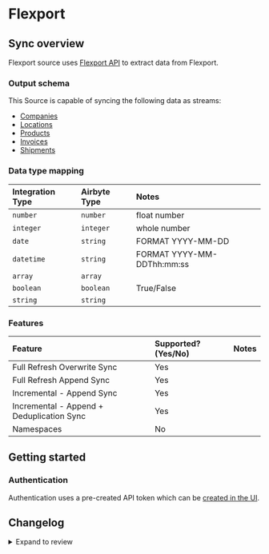 # Flexport

## Sync overview

Flexport source uses [Flexport API](https://developers.flexport.com/s/api) to extract data from Flexport.

### Output schema

This Source is capable of syncing the following data as streams:

- [Companies](https://apidocs.flexport.com/v3/tag/Company)
- [Locations](https://apidocs.flexport.com/v3/tag/Location)
- [Products](https://apidocs.flexport.com/v3/tag/Product)
- [Invoices](https://apidocs.flexport.com/v3/tag/Invoices)
- [Shipments](https://apidocs.flexport.com/v3/tag/Shipment)

### Data type mapping

| Integration Type | Airbyte Type | Notes                      |
| :--------------- | :----------- | :------------------------- |
| `number`         | `number`     | float number               |
| `integer`        | `integer`    | whole number               |
| `date`           | `string`     | FORMAT YYYY-MM-DD          |
| `datetime`       | `string`     | FORMAT YYYY-MM-DDThh:mm:ss |
| `array`          | `array`      |                            |
| `boolean`        | `boolean`    | True/False                 |
| `string`         | `string`     |                            |

### Features

| Feature                                   | Supported?\(Yes/No\) | Notes |
| :---------------------------------------- | :------------------- | :---- |
| Full Refresh Overwrite Sync               | Yes                  |       |
| Full Refresh Append Sync                  | Yes                  |       |
| Incremental - Append Sync                 | Yes                  |       |
| Incremental - Append + Deduplication Sync | Yes                  |       |
| Namespaces                                | No                   |       |

## Getting started

### Authentication

Authentication uses a pre-created API token which can be [created in the UI](https://apidocs.flexport.com/v3/tag/Authentication/).

## Changelog

<details>
  <summary>Expand to review</summary>

| Version | Date       | Pull Request                                             | Subject                         |
| :------ | :--------- | :------------------------------------------------------- | :------------------------------ |
| 0.3.40 | 2025-10-29 | [68805](https://github.com/airbytehq/airbyte/pull/68805) | Update dependencies |
| 0.3.39 | 2025-10-21 | [68428](https://github.com/airbytehq/airbyte/pull/68428) | Update dependencies |
| 0.3.38 | 2025-10-14 | [68072](https://github.com/airbytehq/airbyte/pull/68072) | Update dependencies |
| 0.3.37 | 2025-10-07 | [67304](https://github.com/airbytehq/airbyte/pull/67304) | Update dependencies |
| 0.3.36 | 2025-09-30 | [66768](https://github.com/airbytehq/airbyte/pull/66768) | Update dependencies |
| 0.3.35 | 2025-09-24 | [65879](https://github.com/airbytehq/airbyte/pull/65879) | Update dependencies |
| 0.3.34 | 2025-08-23 | [65250](https://github.com/airbytehq/airbyte/pull/65250) | Update dependencies |
| 0.3.33 | 2025-08-09 | [64714](https://github.com/airbytehq/airbyte/pull/64714) | Update dependencies |
| 0.3.32 | 2025-08-02 | [64341](https://github.com/airbytehq/airbyte/pull/64341) | Update dependencies |
| 0.3.31 | 2025-07-26 | [64018](https://github.com/airbytehq/airbyte/pull/64018) | Update dependencies |
| 0.3.30 | 2025-07-19 | [63556](https://github.com/airbytehq/airbyte/pull/63556) | Update dependencies |
| 0.3.29 | 2025-07-12 | [63023](https://github.com/airbytehq/airbyte/pull/63023) | Update dependencies |
| 0.3.28 | 2025-07-05 | [62812](https://github.com/airbytehq/airbyte/pull/62812) | Update dependencies |
| 0.3.27 | 2025-06-28 | [62393](https://github.com/airbytehq/airbyte/pull/62393) | Update dependencies |
| 0.3.26 | 2025-06-21 | [61981](https://github.com/airbytehq/airbyte/pull/61981) | Update dependencies |
| 0.3.25 | 2025-06-14 | [60355](https://github.com/airbytehq/airbyte/pull/60355) | Update dependencies |
| 0.3.24 | 2025-05-10 | [59980](https://github.com/airbytehq/airbyte/pull/59980) | Update dependencies |
| 0.3.23 | 2025-05-03 | [59439](https://github.com/airbytehq/airbyte/pull/59439) | Update dependencies |
| 0.3.22 | 2025-04-26 | [58871](https://github.com/airbytehq/airbyte/pull/58871) | Update dependencies |
| 0.3.21 | 2025-04-19 | [58363](https://github.com/airbytehq/airbyte/pull/58363) | Update dependencies |
| 0.3.20 | 2025-04-12 | [57835](https://github.com/airbytehq/airbyte/pull/57835) | Update dependencies |
| 0.3.19 | 2025-04-05 | [57274](https://github.com/airbytehq/airbyte/pull/57274) | Update dependencies |
| 0.3.18 | 2025-03-29 | [56526](https://github.com/airbytehq/airbyte/pull/56526) | Update dependencies |
| 0.3.17 | 2025-03-22 | [55914](https://github.com/airbytehq/airbyte/pull/55914) | Update dependencies |
| 0.3.16 | 2025-03-08 | [55264](https://github.com/airbytehq/airbyte/pull/55264) | Update dependencies |
| 0.3.15 | 2025-03-01 | [54951](https://github.com/airbytehq/airbyte/pull/54951) | Update dependencies |
| 0.3.14 | 2025-02-22 | [54385](https://github.com/airbytehq/airbyte/pull/54385) | Update dependencies |
| 0.3.13 | 2025-02-15 | [53717](https://github.com/airbytehq/airbyte/pull/53717) | Update dependencies |
| 0.3.12 | 2025-02-08 | [53371](https://github.com/airbytehq/airbyte/pull/53371) | Update dependencies |
| 0.3.11 | 2025-02-01 | [52853](https://github.com/airbytehq/airbyte/pull/52853) | Update dependencies |
| 0.3.10 | 2025-01-25 | [52301](https://github.com/airbytehq/airbyte/pull/52301) | Update dependencies |
| 0.3.9 | 2025-01-18 | [51655](https://github.com/airbytehq/airbyte/pull/51655) | Update dependencies |
| 0.3.8 | 2025-01-11 | [51084](https://github.com/airbytehq/airbyte/pull/51084) | Update dependencies |
| 0.3.7 | 2024-12-28 | [50565](https://github.com/airbytehq/airbyte/pull/50565) | Update dependencies |
| 0.3.6 | 2024-12-21 | [50031](https://github.com/airbytehq/airbyte/pull/50031) | Update dependencies |
| 0.3.5 | 2024-12-14 | [49508](https://github.com/airbytehq/airbyte/pull/49508) | Update dependencies |
| 0.3.4 | 2024-12-12 | [49210](https://github.com/airbytehq/airbyte/pull/49210) | Update dependencies |
| 0.3.3 | 2024-11-04 | [48291](https://github.com/airbytehq/airbyte/pull/48291) | Update dependencies |
| 0.3.2 | 2024-10-29 | [47898](https://github.com/airbytehq/airbyte/pull/47898) | Update dependencies |
| 0.3.1 | 2024-10-28 | [47580](https://github.com/airbytehq/airbyte/pull/47580) | Update dependencies |
| 0.3.0 | 2024-10-05 | [46416](https://github.com/airbytehq/airbyte/pull/46416) | Migrate to Manifest-only CDK |
| 0.2.20 | 2024-10-05 | [46455](https://github.com/airbytehq/airbyte/pull/46455) | Update dependencies |
| 0.2.19 | 2024-09-28 | [46199](https://github.com/airbytehq/airbyte/pull/46199) | Update dependencies |
| 0.2.18 | 2024-09-21 | [45735](https://github.com/airbytehq/airbyte/pull/45735) | Update dependencies |
| 0.2.17 | 2024-09-14 | [45508](https://github.com/airbytehq/airbyte/pull/45508) | Update dependencies |
| 0.2.16 | 2024-09-07 | [45309](https://github.com/airbytehq/airbyte/pull/45309) | Update dependencies |
| 0.2.15 | 2024-08-31 | [45035](https://github.com/airbytehq/airbyte/pull/45035) | Update dependencies |
| 0.2.14 | 2024-08-24 | [44638](https://github.com/airbytehq/airbyte/pull/44638) | Update dependencies |
| 0.2.13 | 2024-08-17 | [44308](https://github.com/airbytehq/airbyte/pull/44308) | Update dependencies |
| 0.2.12 | 2024-08-12 | [43918](https://github.com/airbytehq/airbyte/pull/43918) | Update dependencies |
| 0.2.11 | 2024-08-03 | [43129](https://github.com/airbytehq/airbyte/pull/43129) | Update dependencies |
| 0.2.10 | 2024-07-27 | [42621](https://github.com/airbytehq/airbyte/pull/42621) | Update dependencies |
| 0.2.9 | 2024-07-20 | [42390](https://github.com/airbytehq/airbyte/pull/42390) | Update dependencies |
| 0.2.8 | 2024-07-13 | [41926](https://github.com/airbytehq/airbyte/pull/41926) | Update dependencies |
| 0.2.7 | 2024-07-10 | [41526](https://github.com/airbytehq/airbyte/pull/41526) | Update dependencies |
| 0.2.6 | 2024-07-09 | [41145](https://github.com/airbytehq/airbyte/pull/41145) | Update dependencies |
| 0.2.5 | 2024-07-06 | [40777](https://github.com/airbytehq/airbyte/pull/40777) | Update dependencies |
| 0.2.4 | 2024-06-25 | [40454](https://github.com/airbytehq/airbyte/pull/40454) | Update dependencies |
| 0.2.3 | 2024-06-22 | [40013](https://github.com/airbytehq/airbyte/pull/40013) | Update dependencies |
| 0.2.2 | 2024-06-04 | [38943](https://github.com/airbytehq/airbyte/pull/38943) | [autopull] Upgrade base image to v1.2.1 |
| 0.2.1 | 2024-05-20 | [38427](https://github.com/airbytehq/airbyte/pull/38427) | [autopull] base image + poetry + up_to_date |
| 0.2.0 | 2023-08-23 | [29151](https://github.com/airbytehq/airbyte/pull/29151) | Migrate to low-code |
| 0.1.1 | 2022-07-26 | [15033](https://github.com/airbytehq/airbyte/pull/15033) | Source Flexport: Update schemas |
| 0.1.0 | 2021-12-14 | [8777](https://github.com/airbytehq/airbyte/pull/8777) | New Source: Flexport |

</details>
